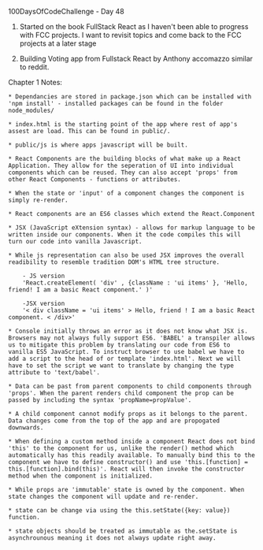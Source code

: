 100DaysOfCodeChallenge - Day 48

1) Started on the book FullStack React as I haven't been able to progress with FCC projects. I want to revisit topics and come back to the FCC projects at a later stage

2) Building Voting app from Fullstack React by Anthony accomazzo similar to reddit. 

Chapter 1 Notes:

	* Dependancies are stored in package.json which can be installed with 'npm install' - installed packages can be found in the folder node_modules/

	* index.html is the starting point of the app where rest of app's assest are load. This can be found in public/.

	* public/js is where apps javascript will be built.

	* React Components are the building blocks of what make up a React Application. They allow for the seperation of UI into individual components which can be reused. They can also accept 'props' from other React Components - functions or attributes. 

	* When the state or 'input' of a component changes the component is simply re-render.

	* React components are an ES6 classes which extend the React.Component

	* JSX (JavaScript eXtension syntax) - allows for markup language to be written inside our components. When it the code compiles this will turn our code into vanilla Javascript.

	* While js representation can also be used JSX improves the overall readibility to resemble tradition DOM's HTML tree structure. 

		- JS version
		'React.createElement( 'div' , {className : 'ui items' }, 'Hello, friend! I am a basic React component.' )'

		-JSX version
		'< div className = 'ui items' > Hello, friend ! I am a basic React component. < /div>'

	* Console initially throws an error as it does not know what JSX is. Browsers may not always fully support ES6. 'BABEL' a transpiler allows us to mitigate this problem by translating our code from ES6 to vanilla ES5 JavaScript. To instruct browser to use babel we have to add a script to the head of or template 'index.html'. Next we will have to set the script we want to translate by changing the type attribute to 'text/babel'.

	* Data can be past from parent components to child components through 'props'. When the parent renders child component the prop can be passed by including the syntax 'propName=propValue'.

	* A child component cannot modify props as it belongs to the parent. Data changes come from the top of the app and are propogated downwards. 

	* When defining a custom method inside a component React does not bind 'this' to the component for us, unlike the render() method which automatically has this readily available. To manually bind this to the component we have to define constructor() and use 'this.[function] = this.[function].bind(this)'. React will then invoke the constructor method when the component is initialized.

	* While props are 'immutable' state is owned by the component. When state changes the component will update and re-render.

	* state can be change via using the this.setState({key: value}) function.

	* state objects should be treated as immutable as the.setState is asynchrounous meaning it does not always update right away.